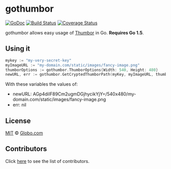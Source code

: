 gothumbor
=========

[![GoDoc](https://godoc.org/github.com/globocom/gothumbor?status.svg)](https://godoc.org/github.com/globocom/gothumbor) [![Build Status](https://travis-ci.org/globocom/gothumbor.svg?branch=master)](https://travis-ci.org/globocom/gothumbor) [![Coverage Status](https://coveralls.io/repos/globocom/gothumbor/badge.svg?branch=master&service=github)](https://coveralls.io/github/globocom/gothumbor?branch=master)

gothumbor allows easy usage of [Thumbor] in Go. **Requires Go 1.5**.


Using it
-------
```go
mykey := "my-very-secret-key"
myImageURL := "my-domain.com/static/images/fancy-image.png"
thumborOptions := gothumbor.ThumborOptions{Width: 540, Height: 480}
newURL, err := gothumbor.GetCryptedThumborPath(myKey, myImageURL, thumborOptions)
```

With these variables the values of:

* newURL: AGp4diIF89Cm2ugmDGjhycikYjY=/540x480/my-domain.com/static/images/fancy-image.png
* err: nil


License
-------

[MIT][mit] © [Globo.com][globocom]


Contributors
------------

Click [here][contributors] to see the list of contributors.


[Thumbor]:        https://github.com/thumbor/thumbor
[mit]:            https://github.com/globocom/gothumbor/blob/master/LICENSE
[globocom]:       https://github.com/globocom
[contributors]:   https://github.com/globocom/gothumbor/graphs/contributors
